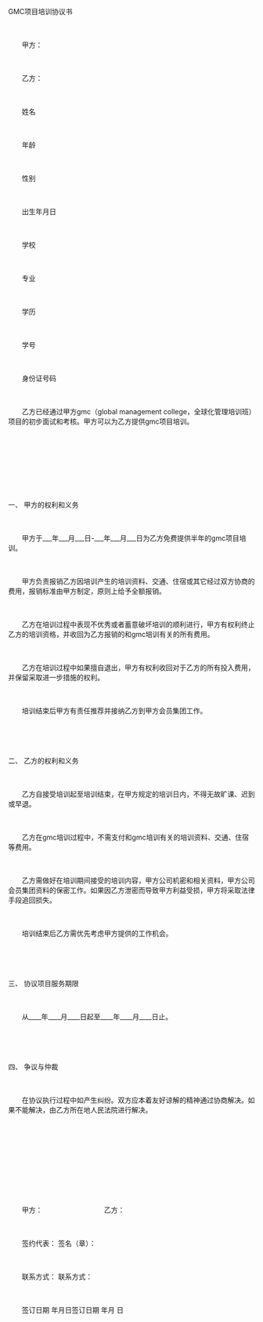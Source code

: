 



GMC项目培训协议书



 

　　

　　甲方：　　

　　

　　乙方：

　　

　　姓名

　　

　　年龄

　　

　　性别

　　

　　出生年月日

　　

　　学校

　　

　　专业

　　

　　学历

　　

　　学号

　　

　　身份证号码　　

　　

　　乙方已经通过甲方gmc（global management college，全球化管理培训班）项目的初步面试和考核。甲方可以为乙方提供gmc项目培训。

　　

　　

　　

　　

一、
甲方的权利和义务

　　

　　甲方于___年___月___日-___年___月___日为乙方免费提供半年的gmc项目培训。

　　

　　甲方负责报销乙方因培训产生的培训资料、交通、住宿或其它经过双方协商的费用，报销标准由甲方制定，原则上给予全额报销。

　　

　　乙方在培训过程中表现不优秀或者蓄意破坏培训的顺利进行，甲方有权利终止乙方的培训资格，并收回为乙方报销的和gmc培训有关的所有费用。

　　

　　乙方在培训过程中如果擅自退出，甲方有权利收回对于乙方的所有投入费用，并保留采取进一步措施的权利。

　　

　　培训结束后甲方有责任推荐并接纳乙方到甲方会员集团工作。

　　

　　

二、
乙方的权利和义务

　　

　　乙方自接受培训起至培训结束，在甲方规定的培训日内，不得无故旷课、迟到或早退。

　　

　　乙方在gmc培训过程中，不需支付和gmc培训有关的培训资料、交通、住宿等费用。

　　

　　乙方需做好在培训期间接受的培训内容，甲方公司机密和相关资料，甲方公司会员集团资料的保密工作。如果因乙方泄密而导致甲方利益受损，甲方将采取法律手段追回损失。

　　

　　培训结束后乙方需优先考虑甲方提供的工作机会。

　　

　　

三、
协议项目服务期限

　　

　　从____年____月____日起至____年____月____日止。

　　

　　

四、
争议与仲裁

　　

　　在协议执行过程中如产生纠纷。双方应本着友好谅解的精神通过协商解决。如果不能解决，由乙方所在地人民法院进行解决。　　

　　

　　

　　

　　

　　

　　甲方：　　　　　　　　　乙方：

　　

　　签约代表： 签名（章）：

　　

　　联系方式： 联系方式：

　　

　　签订日期 年月日签订日期 年月 日